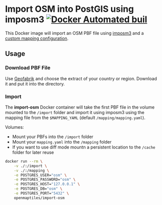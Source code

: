 # Import OSM into PostGIS using imposm3 [![Docker Automated buil](https://img.shields.io/docker/automated/openmaptiles/import-osm.svg)]()

This Docker image will import an OSM PBF file using [imposm3](https://github.com/omniscale/imposm3) and
a [custom mapping configuration](https://imposm.org/docs/imposm3/latest/mapping.html).

## Usage

### Download PBF File

Use [Geofabrik](http://download.geofabrik.de/index.html) and choose the extract
of your country or region. Download it and put it into the directory.

### Import

The **import-osm** Docker container will take the first PBF file in the volume mounted to the `/import` folder and import it using imposm3 using the mapping file from the `$MAPPING_YAML` (default `/mapping/mapping.yaml`).

Volumes:
 - Mount your PBFs into the `/import` folder
 - Mount your `mapping.yaml` into the `/mapping` folder
 - If you want to use diff mode mountn a persistent location to the `/cache` folder for later reuse

```bash
docker run --rm \
    -v ./:/import \
    -v ./:/mapping \
    -e POSTGRES_USER="osm" \
    -e POSTGRES_PASSWORD="osm" \
    -e POSTGRES_HOST="127.0.0.1" \
    -e POSTGRES_DB="osm" \
    -e POSTGRES_PORT="5432" \
    openmaptiles/import-osm
```

